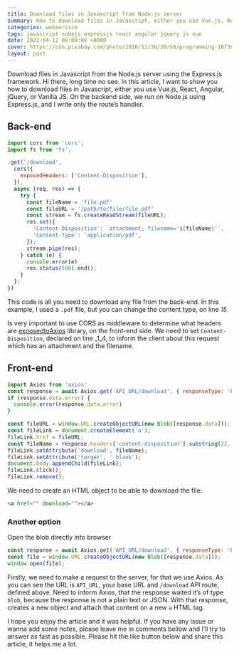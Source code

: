 ```yaml
---
title: Download files in Javascript from Node.js server
summary: How to download files in Javascript, either you use Vue.js, React, Angular, jQuery, or Vanilla JS. On the backend side, we run on Node.js using Express.js.
categories: webservice
tags: javascript nodejs expressjs react angular jquery js vue
date: 2022-04-12 09:09:09 +0000
cover: https://cdn.pixabay.com/photo/2016/11/30/20/58/programming-1873854_1280.png
layout: post
---
```


Download files in Javascript from the Node.js server using the Express.js framework. Hi there, long time no see. In this article, I want to show you how to download files in Javascript, either you use Vue.js, React, Angular, jQuery, or Vanilla JS. On the backend side, we run on Node.js using Express.js, and I write only the route’s handler.

## Back-end

```js
import cors from 'cors';
import fs from 'fs';

.get('/download',
  cors({
    exposedHeaders: ['Content-Disposition'],
  }),
  async (req, res) => {
    try {
      const fileName = 'file.pdf'
      const fileURL = '/path/to/file/file.pdf'
      const stream = fs.createReadStream(fileURL);
      res.set({
        'Content-Disposition': `attachment; filename='${fileName}'`,
        'Content-Type': 'application/pdf',
      });
      stream.pipe(res);
    } catch (e) {
      console.error(e)
      res.status(500).end();
    }
  };
})
```

This code is all you need to download any file from the back-end. In this example, I used a `.pdf` file, but you can change the content type, on line _15._

Is very important to use CORS as middleware to determine what headers are [exposed](https://stackoverflow.com/questions/43912862/axios-expose-response-headers-content-disposition)[to](https://stackoverflow.com/questions/43912862/axios-expose-response-headers-content-disposition)[Axios](https://stackoverflow.com/questions/43912862/axios-expose-response-headers-content-disposition) library, on the front-end side. We need to set `Content-Disposition`, declared on line _1_4, to inform the client about this request which has an attachment and the filename.

## Front-end

```js
import Axios from 'axios'
const response = await Axios.get('API_URL/download', { responseType: 'blob' });
if (response.data.error) {
  console.error(response.data.error)
}

const fileURL = window.URL.createObjectURL(new Blob([response.data]));
const fileLink = document.createElement('a');
fileLink.href = fileURL;
const fileName = response.headers['content-disposition'].substring(22, 52);
fileLink.setAttribute('download', fileName);
fileLink.setAttribute('target', '_blank');
document.body.appendChild(fileLink);
fileLink.click();
fileLink.remove();
```

We need to create an HTML object to be able to download the file:

```html
<a href="" download=""></a>
```

### Another option

Open the blob directly into browser

```js
const response = await Axios.get('API_URL/download', { responseType: 'blob' });
const file = window.URL.createObjectURL(new Blob([response.data]));
window.open(file);
```

Firstly, we need to make a request to the server, for that we use Axios. As you can see the URL is `API_URL`, your base URL and `/download` API route, defined above. Need to inform Axios, that the response waited it’s of type `blob`, because the response is not a plain text or JSON. With that response, creates a new object and attach that content on a new `a` HTML tag.

I hope you enjoy the article and it was helpful. If you have any issue or wanna add some notes, please leave me in comments bellow and I’ll try to answer as fast as possible. Please hit the like button below and share this article, it helps me a lot.